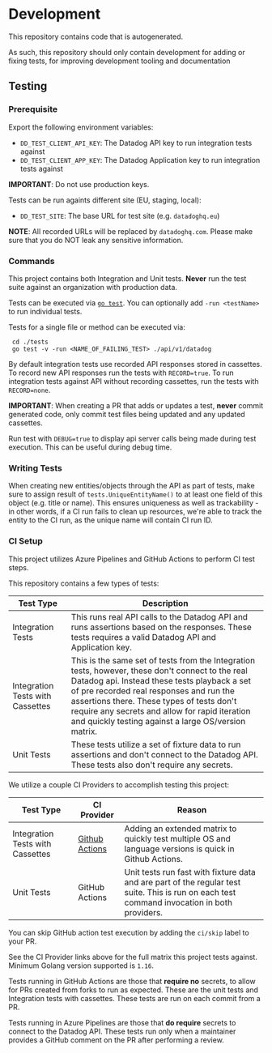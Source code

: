 # Development

This repository contains code that is autogenerated.

As such, this repository should only contain development for adding or fixing tests, for improving development tooling and documentation

## Testing

### Prerequisite

Export the following environment variables:
* `DD_TEST_CLIENT_API_KEY`: The Datadog API key to run integration tests against
* `DD_TEST_CLIENT_APP_KEY`: The Datadog Application key to run integration tests against

**IMPORTANT**: Do not use production keys.

Tests can be run againts different site (EU, staging, local):
* `DD_TEST_SITE`: The base URL for test site (e.g. `datadoghq.eu`)

**NOTE**: All recorded URLs will be replaced by `datadoghq.com`. Please make sure that you do NOT leak any sensitive information.

### Commands

This project contains both Integration and Unit tests.
__Never__ run the test suite against an organization with production data.

Tests can be executed via [`go test`](https://golang.org/pkg/testing/#hdr-Subtests_and_Sub_benchmarks).
You can optionally add `-run <testName>` to run individual tests.

Tests for a single file or method can be executed via:

```
 cd ./tests
 go test -v -run <NAME_OF_FAILING_TEST> ./api/v1/datadog
```

By default integration tests use recorded API responses stored in cassettes. To record new API responses run the tests with `RECORD=true`. To run integration tests against API without recording cassettes, run the tests with `RECORD=none`.

**IMPORTANT**:
When creating a PR that adds or updates a test, __never__ commit
generated code, only commit test files being updated and any updated cassettes.

Run test with `DEBUG=true` to display api server calls being made during test execution. This can be useful during debug time.

### Writing Tests

When creating new entities/objects through the API as part of tests, make sure to assign result of `tests.UniqueEntityName()` to at least one field of this object (e.g. title or name). This ensures uniqueness as well as trackability - in other words, if a CI run fails to clean up resources, we're able to track the entity to the CI run, as the unique name will contain CI run ID.

### CI Setup

This project utilizes Azure Pipelines and GitHub Actions to perform CI test steps.

This repository contains a few types of tests:

| Test Type                        | Description                                                                                                                                                                                                                                                                                                                                          |
|----------------------------------|------------------------------------------------------------------------------------------------------------------------------------------------------------------------------------------------------------------------------------------------------------------------------------------------------------------------------------------------------|
| Integration Tests                | This runs real API calls to the Datadog API and runs assertions based on the responses. These tests requires a valid Datadog API and Application key.                                                                                                                                                                                                |
| Integration Tests with Cassettes | This is the same set of tests from the Integration tests, however, these don't connect to the real Datadog api. Instead these tests playback a set of pre recorded real responses and run the assertions there. These types of tests don't require any secrets and allow for rapid iteration and quickly testing against a large OS/version matrix.  |
| Unit Tests                       | These tests utilize a set of fixture data to run assertions and don't connect to the Datadog API. These tests also don't require any secrets.                                                                                                                                                                                                        |

We utilize a couple CI Providers to accomplish testing this project:

| Test Type                        | CI Provider                                                                                               | Reason                                                                                                                                       |
|----------------------------------|-----------------------------------------------------------------------------------------------------------|----------------------------------------------------------------------------------------------------------------------------------------------|
| Integration Tests with Cassettes | [Github Actions](https://github.com/DataDog/datadog-api-client-go/blob/master/.github/workflows/test.yml) | Adding an extended matrix to quickly test multiple OS and language versions is quick in Github Actions.                                      |
| Unit Tests                       | GitHub Actions                                                                                            | Unit tests run fast with fixture data and are part of the regular test suite. This is run on each test command invocation in both providers. |


You can skip GitHub action test execution by adding the `ci/skip` label to your PR.

See the CI Provider links above for the full matrix this project tests against. Minimum Golang version supported is `1.16`.


Tests running in GitHub Actions are those that __require no__ secrets, to allow for PRs created from forks to run as expected. These are the unit tests and Integration tests with cassettes. These tests are run on each commit from a PR.

Tests running in Azure Pipelines are those that __do require__ secrets to connect to the Datadog API. These tests run only when a maintainer provides a GitHub comment on the PR after performing a review.

